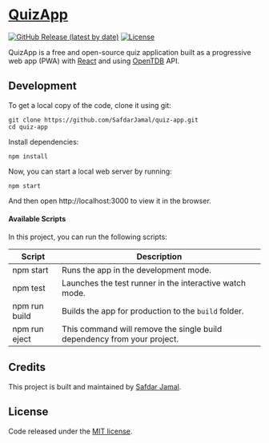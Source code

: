 # [QuizApp](https://safdarjamal.github.io/quiz-app/)

[![GitHub Release (latest by date)](https://img.shields.io/github/v/release/SafdarJamal/quiz-app)](https://github.com/SafdarJamal/quiz-app/releases)
[![License](https://img.shields.io/github/license/SafdarJamal/quiz-app)](https://github.com/SafdarJamal/quiz-app/blob/master/LICENSE)

QuizApp is a free and open-source quiz application built as a progressive web app (PWA) with [React](https://reactjs.org) and using [OpenTDB](https://opentdb.com) API.

## Development

To get a local copy of the code, clone it using git:

```
git clone https://github.com/SafdarJamal/quiz-app.git
cd quiz-app
```

Install dependencies:

```
npm install
```

Now, you can start a local web server by running:

```
npm start
```

And then open http://localhost:3000 to view it in the browser.

#### Available Scripts

In this project, you can run the following scripts:

| Script        | Description                                                             |
| ------------- | ----------------------------------------------------------------------- |
| npm start     | Runs the app in the development mode.                                   |
| npm test      | Launches the test runner in the interactive watch mode.                 |
| npm run build | Builds the app for production to the `build` folder.                    |
| npm run eject | This command will remove the single build dependency from your project. |

## Credits

This project is built and maintained by [Safdar Jamal](https://safdarjamal.github.io).

## License

Code released under the [MIT license](https://github.com/SafdarJamal/quiz-app/blob/master/LICENSE).
